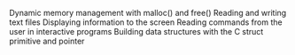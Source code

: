 Dynamic memory management with malloc() and free()
Reading and writing text files
Displaying information to the screen
Reading commands from the user in interactive programs
Building data structures with the C struct primitive and pointer
